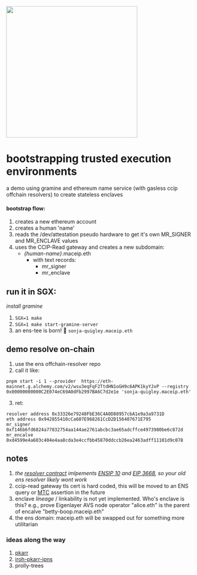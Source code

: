 <img src="https://github.com/maceip/tee-bootstrap-ens/assets/804368/3f1aeb3a-468b-4522-bc3e-fe642d0d55ed" width="350"/>
</br>
<h1> bootstrapping trusted execution environments</h1>
a demo using gramine and ethereum name service (with gasless ccip offchain resolvers) to create stateless enclaves


#### bootstrap flow:

1) creates a new ethereum account
2) creates a human 'name'
3) reads the /dev/attestation pseudo hardware to get it's own MR_SIGNER and MR_ENCLAVE values
4) uses the CCIP-Read gateway and creates a new subdomain:
   - *{human-name}*.maceip.eth
        - with text records:
            - mr_signer
            - mr_enclave
         
## run it in SGX:
 _install gramine_
1) ```SGX=1 make```
2) ```SGX=1 make start-gramine-server```
3) an ens-tee is born! 👶 ```sonja-quigley.maceip.eth```
   
## demo resolve on-chain
1) use the ens offchain-resolver repo
2) call it like:
```
pnpm start -i 1 --provider  https://eth-mainnet.g.alchemy.com/v2/wsu3eqFqF2TtdHN1oGH9c6APK1kyYJxP --registry 0x00000000000C2E074eC69A0dFb2997BA6C7d2e1e 'sonja-quigley.maceip.eth'
```
3) ret:
```
resolver address 0x33326e79248FbE36C4A0D88957cbA1e9a3a9731D
eth address 0x942855410cCa607E968261CcD2D156407671E795
mr_signer 0xf146b6fd6824a77832754aa144ae2761abcbc3ae65adcffce4973980be6c872d
mr_encalve 0xd4599e4a603c404e4aa8cda3e4ccfbb45870ddccb26ea2463adff11101d9c078
```

## notes

1) _the [resolver contract](https://etherscan.io/address/0x33326e79248FbE36C4A0D88957cbA1e9a3a9731D#code) imlpements [ENSIP 10](https://docs.ens.domains/ensip/10) and [EIP 3668](https://eips.ethereum.org/EIPS/eip-3668), so your old ens resolver likely wont work_
2) ccip-read gateway tls cert is hard coded, this will be moved to an ENS query or [MTC](https://datatracker.ietf.org/doc/draft-davidben-tls-merkle-tree-certs/) assertion in the future
3) enclave *_lineage_* / linkability is not yet implemented. Who's enclave is this? e.g., prove Eigenlayer AVS node operator "alice.eth" is the parent of encalve "betty-boop.maceip.eth"
4) the ens domain: maceip.eth will be swapped out for something more utilitarian

### ideas along the way
1) [pkarr](https://github.com/Nuhvi/pkarr)
2) [iroh-pkarr-ipns](https://github.com/n0-computer/iroh-experiments/blob/main/iroh-pkarr-naming-system/examples/cli.rs)
3) prolly-trees 

